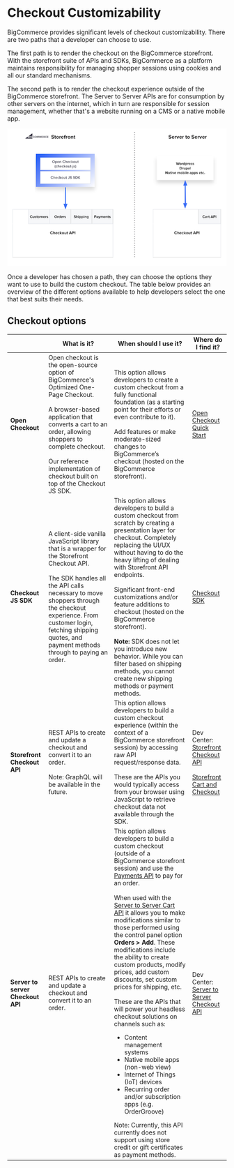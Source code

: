 # Checkout Customizability

BigCommerce provides significant levels of checkout customizability. There are two paths that a developer can choose to use. 
		
The first path is to render the checkout on the BigCommerce storefront. With the storefront suite of APIs and SDKs, BigCommerce as a platform maintains responsibility for managing shopper sessions using cookies and all our standard mechanisms. 
		
The second path is to render the checkout experience outside of the BigCommerce storefront. The Server to Server APIs are for consumption by other servers on the internet, which in turn are responsible for session management, whether that's a website running on a CMS or a native mobile app.

![Change logo size](https://github.com/bigcommerce/dev-docs/blob/development/assets/images/checkout_options.png "Checkout options")

Once a developer has chosen a path, they can choose the options they want to use to build the custom checkout. The table below provides an overview of the different options available to help developers select the one that best suits their needs.

## Checkout options

| | What is it? | When should I use it? | Where do I find it? |
|-|-|-|-|
|**Open Checkout**| Open checkout is the open-source option of BigCommerce's Optimized One-Page Checkout.<br/><br/> A browser-based application that converts a cart to an order, allowing shoppers to complete checkout.<br/><br/>  Our reference implementation of checkout built on top of the Checkout JS SDK. | This option allows developers to create a custom checkout from a fully functional foundation (as a starting point for their efforts or even contribute to it).<br/> <br/>Add features or make moderate-sized changes to BigCommerce’s checkout (hosted on the BigCommerce storefront). | [Open Checkout Quick Start](https://developer.bigcommerce.com/stencil-docs/customizing-checkout/open-checkout-quick-start)
|**Checkout JS SDK**| A client-side vanilla JavaScript library that is a wrapper for the Storefront Checkout API.<br/><br/> The SDK handles all the API calls necessary to move shoppers through the checkout experience. From customer login, fetching shipping quotes, and payment methods through to paying an order.| This option allows developers to build a custom checkout from scratch by creating a presentation layer for checkout. Completely replacing the UI/UX without having to do the heavy lifting of dealing with Storefront API endpoints.<br/><br/> Significant front-end customizations and/or feature additions to checkout (hosted on the BigCommerce storefront).<br/><br/> **Note:** SDK does not let you introduce new behavior. While you can filter based on shipping methods, you cannot create new shipping methods or payment methods. | [Checkout SDK](https://developer.bigcommerce.com/stencil-docs/customizing-checkout/checkout-sdk#storefront-cart-and-checkout)|
| **Storefront Checkout API** | REST APIs to create and update a checkout and convert it to an order. <br/><br/> Note: GraphQL will be available in the future. | This option allows developers to build a custom checkout experience (within the context of a BigCommerce storefront session) by accessing raw API request/response data.<br/><br/> These are the APIs you would typically access from your browser using JavaScript to retrieve checkout data not available through the SDK. | Dev Center: [Storefront Checkout API](https://developer.bigcommerce.com/api-reference/storefront/checkouts)<br/><br/> [Storefront Cart and Checkout](https://developer.bigcommerce.com/api-docs/storefront/overview)|
| **Server to server Checkout API** | REST APIs to create and update a checkout and convert it to an order. | This option allows developers to build a custom checkout (outside of a BigCommerce storefront session) and use the [Payments API](https://developer.bigcommerce.com/api-reference/store-management/payment-processing) to pay for an order.<br/><br/> When used with the [Server to Server Cart API](https://developer.bigcommerce.com/api-reference/store-management/carts) it allows you to make modifications similar to those performed using the control panel option **Orders > Add**. These modifications include the ability to create custom products, modify prices, add custom discounts, set custom prices for shipping, etc.<br/><br/> These are the APIs that will power your headless checkout solutions on channels such as: <ul><li> Content management systems</li> <li> Native mobile apps (non-web view)</li> <li> Internet of Things (IoT) devices</li> <li> Recurring order and/or subscription apps (e.g. OrderGroove)</li></ul> Note: Currently, this API currently does not support using store credit or gift certificates as payment methods. | Dev Center: [Server to Server Checkout API](https://developer.bigcommerce.com/api-reference/store-management/checkouts) |

